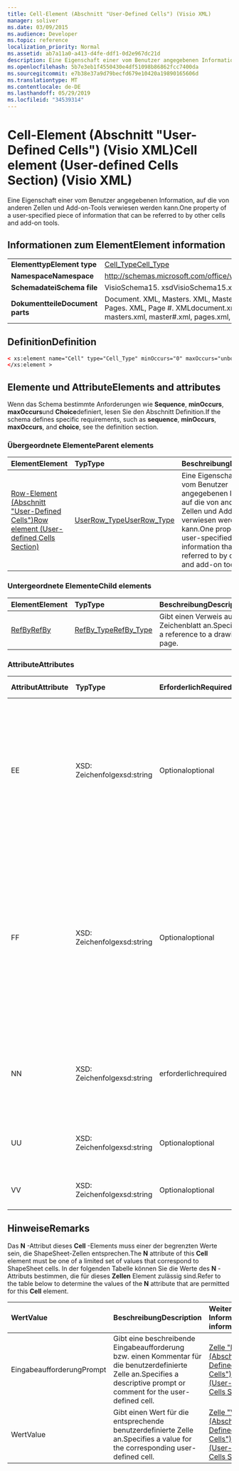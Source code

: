```yaml
---
title: Cell-Element (Abschnitt "User-Defined Cells") (Visio XML)
manager: soliver
ms.date: 03/09/2015
ms.audience: Developer
ms.topic: reference
localization_priority: Normal
ms.assetid: ab7a11a0-a413-d4fe-ddf1-0d2e967dc21d
description: Eine Eigenschaft einer vom Benutzer angegebenen Information, auf die von anderen Zellen und Add-on-Tools verwiesen werden kann.
ms.openlocfilehash: 5b7e3eb1f4550430e4df51098b86862fcc7400da
ms.sourcegitcommit: e7b38e37a9d79becfd679e10420a19890165606d
ms.translationtype: MT
ms.contentlocale: de-DE
ms.lasthandoff: 05/29/2019
ms.locfileid: "34539314"
---
```

# <a name="cell-element-user-defined-cells-section-visio-xml"></a><span data-ttu-id="70622-103">Cell-Element (Abschnitt "User-Defined Cells") (Visio XML)</span><span class="sxs-lookup"><span data-stu-id="70622-103">Cell element (User-defined Cells Section) (Visio XML)</span></span>

<span data-ttu-id="70622-104">Eine Eigenschaft einer vom Benutzer angegebenen Information, auf die von anderen Zellen und Add-on-Tools verwiesen werden kann.</span><span class="sxs-lookup"><span data-stu-id="70622-104">One property of a user-specified piece of information that can be referred to by other cells and add-on tools.</span></span>
  
## <a name="element-information"></a><span data-ttu-id="70622-105">Informationen zum Element</span><span class="sxs-lookup"><span data-stu-id="70622-105">Element information</span></span>

|||
|:-----|:-----|
|<span data-ttu-id="70622-106">**Elementtyp**</span><span class="sxs-lookup"><span data-stu-id="70622-106">**Element type**</span></span> <br/> |[<span data-ttu-id="70622-107">Cell_Type</span><span class="sxs-lookup"><span data-stu-id="70622-107">Cell_Type</span></span>](cell_type-complextypevisio-xml.md) <br/> |
|<span data-ttu-id="70622-108">**Namespace**</span><span class="sxs-lookup"><span data-stu-id="70622-108">**Namespace**</span></span> <br/> |http://schemas.microsoft.com/office/visio/2012/main  <br/> |
|<span data-ttu-id="70622-109">**Schemadatei**</span><span class="sxs-lookup"><span data-stu-id="70622-109">**Schema file**</span></span> <br/> |<span data-ttu-id="70622-110">VisioSchema15. xsd</span><span class="sxs-lookup"><span data-stu-id="70622-110">VisioSchema15.xsd</span></span>  <br/> |
|<span data-ttu-id="70622-111">**Dokumentteile**</span><span class="sxs-lookup"><span data-stu-id="70622-111">**Document parts**</span></span> <br/> |<span data-ttu-id="70622-112">Document. XML, Masters. XML, Master #. XML, Pages. XML, Page #. XML</span><span class="sxs-lookup"><span data-stu-id="70622-112">document.xml, masters.xml, master#.xml, pages.xml, page#.xml</span></span>  <br/> |
   
## <a name="definition"></a><span data-ttu-id="70622-113">Definition</span><span class="sxs-lookup"><span data-stu-id="70622-113">Definition</span></span>

```XML
< xs:element name="Cell" type="Cell_Type" minOccurs="0" maxOccurs="unbounded" >
</xs:element >
```

## <a name="elements-and-attributes"></a><span data-ttu-id="70622-114">Elemente und Attribute</span><span class="sxs-lookup"><span data-stu-id="70622-114">Elements and attributes</span></span>

<span data-ttu-id="70622-115">Wenn das Schema bestimmte Anforderungen wie **Sequence**, **minOccurs**, **maxOccurs**und **Choice**definiert, lesen Sie den Abschnitt Definition.</span><span class="sxs-lookup"><span data-stu-id="70622-115">If the schema defines specific requirements, such as **sequence**, **minOccurs**, **maxOccurs**, and **choice**, see the definition section.</span></span> 
  
### <a name="parent-elements"></a><span data-ttu-id="70622-116">Übergeordnete Elemente</span><span class="sxs-lookup"><span data-stu-id="70622-116">Parent elements</span></span>

|<span data-ttu-id="70622-117">**Element**</span><span class="sxs-lookup"><span data-stu-id="70622-117">**Element**</span></span>|<span data-ttu-id="70622-118">**Typ**</span><span class="sxs-lookup"><span data-stu-id="70622-118">**Type**</span></span>|<span data-ttu-id="70622-119">**Beschreibung**</span><span class="sxs-lookup"><span data-stu-id="70622-119">**Description**</span></span>|
|:-----|:-----|:-----|
|[<span data-ttu-id="70622-120">Row-Element (Abschnitt "User-Defined Cells")</span><span class="sxs-lookup"><span data-stu-id="70622-120">Row element (User-defined Cells Section)</span></span>](row-element-user-defined-cells-sectionvisio-xml.md) <br/> |[<span data-ttu-id="70622-121">UserRow_Type</span><span class="sxs-lookup"><span data-stu-id="70622-121">UserRow_Type</span></span>](userrow_type-complextypevisio-xml.md) <br/> |<span data-ttu-id="70622-122">Eine Eigenschaft einer vom Benutzer angegebenen Information, auf die von anderen Zellen und Add-on-Tools verwiesen werden kann.</span><span class="sxs-lookup"><span data-stu-id="70622-122">One property of a user-specified piece of information that can be referred to by other cells and add-on tools.</span></span>  <br/> |
   
### <a name="child-elements"></a><span data-ttu-id="70622-123">Untergeordnete Elemente</span><span class="sxs-lookup"><span data-stu-id="70622-123">Child elements</span></span>

|<span data-ttu-id="70622-124">**Element**</span><span class="sxs-lookup"><span data-stu-id="70622-124">**Element**</span></span>|<span data-ttu-id="70622-125">**Typ**</span><span class="sxs-lookup"><span data-stu-id="70622-125">**Type**</span></span>|<span data-ttu-id="70622-126">**Beschreibung**</span><span class="sxs-lookup"><span data-stu-id="70622-126">**Description**</span></span>|
|:-----|:-----|:-----|
|[<span data-ttu-id="70622-127">RefBy</span><span class="sxs-lookup"><span data-stu-id="70622-127">RefBy</span></span>](refby-element-cell_type-complextypevisio-xml.md) <br/> |[<span data-ttu-id="70622-128">RefBy_Type</span><span class="sxs-lookup"><span data-stu-id="70622-128">RefBy_Type</span></span>](refby_type-complextypevisio-xml.md) <br/> |<span data-ttu-id="70622-129">Gibt einen Verweis auf ein Zeichenblatt an.</span><span class="sxs-lookup"><span data-stu-id="70622-129">Specifies a reference to a drawing page.</span></span>  <br/> |
   
### <a name="attributes"></a><span data-ttu-id="70622-130">Attribute</span><span class="sxs-lookup"><span data-stu-id="70622-130">Attributes</span></span>

|<span data-ttu-id="70622-131">**Attribut**</span><span class="sxs-lookup"><span data-stu-id="70622-131">**Attribute**</span></span>|<span data-ttu-id="70622-132">**Typ**</span><span class="sxs-lookup"><span data-stu-id="70622-132">**Type**</span></span>|<span data-ttu-id="70622-133">**Erforderlich**</span><span class="sxs-lookup"><span data-stu-id="70622-133">**Required**</span></span>|<span data-ttu-id="70622-134">**Beschreibung**</span><span class="sxs-lookup"><span data-stu-id="70622-134">**Description**</span></span>|<span data-ttu-id="70622-135">**Mögliche Werte**</span><span class="sxs-lookup"><span data-stu-id="70622-135">**Possible values**</span></span>|
|:-----|:-----|:-----|:-----|:-----|
|<span data-ttu-id="70622-136">E</span><span class="sxs-lookup"><span data-stu-id="70622-136">E</span></span>  <br/> |<span data-ttu-id="70622-137">XSD: Zeichenfolge</span><span class="sxs-lookup"><span data-stu-id="70622-137">xsd:string</span></span>  <br/> |<span data-ttu-id="70622-138">Optional</span><span class="sxs-lookup"><span data-stu-id="70622-138">optional</span></span>  <br/> |<span data-ttu-id="70622-139">Gibt an, dass die Formel zu einem Fehler ausgewertet wird.</span><span class="sxs-lookup"><span data-stu-id="70622-139">Indicates that the formula evaluates to an error.</span></span> <span data-ttu-id="70622-140">Der Wert von **E** ist der aktuelle Wert (eine Fehler Meldungszeichenfolge); der Wert des **V** -Attributs ist der letzte gültige Wert.</span><span class="sxs-lookup"><span data-stu-id="70622-140">The value of **E** is the current value (an error message string); the value of the **V** attribute is the last valid value.</span></span>  <br/> |<span data-ttu-id="70622-141">Eine Fehler Meldungszeichenfolge.</span><span class="sxs-lookup"><span data-stu-id="70622-141">An error message string.</span></span>  <br/> |
|<span data-ttu-id="70622-142">F</span><span class="sxs-lookup"><span data-stu-id="70622-142">F</span></span>  <br/> |<span data-ttu-id="70622-143">XSD: Zeichenfolge</span><span class="sxs-lookup"><span data-stu-id="70622-143">xsd:string</span></span>  <br/> |<span data-ttu-id="70622-144">Optional</span><span class="sxs-lookup"><span data-stu-id="70622-144">optional</span></span>  <br/> | <span data-ttu-id="70622-145">Stellt die Formel des Elements dar.</span><span class="sxs-lookup"><span data-stu-id="70622-145">Represents the element's formula.</span></span> <span data-ttu-id="70622-146">Dieses Attribut kann eine der folgenden Zeichenfolgen enthalten:</span><span class="sxs-lookup"><span data-stu-id="70622-146">This attribute can contain one of the following strings:</span></span>  <br/>  <span data-ttu-id="70622-147">"(eine Formel)", wenn die Formel lokal vorhanden ist</span><span class="sxs-lookup"><span data-stu-id="70622-147">'(some formula)' if the formula exists locally</span></span>  <br/>  <span data-ttu-id="70622-148">`No Formula`Wenn die Formel lokal gelöscht oder blockiert wird</span><span class="sxs-lookup"><span data-stu-id="70622-148">`No Formula` if the formula is locally deleted or blocked</span></span>  <br/>  <span data-ttu-id="70622-149">`Inh`, wenn die Formel vererbt wird.</span><span class="sxs-lookup"><span data-stu-id="70622-149">`Inh` if the formula is inherited.</span></span>  <br/> |<span data-ttu-id="70622-150">Eine Formel.</span><span class="sxs-lookup"><span data-stu-id="70622-150">A formula.</span></span>  <br/> |
|<span data-ttu-id="70622-151">N</span><span class="sxs-lookup"><span data-stu-id="70622-151">N</span></span>  <br/> |<span data-ttu-id="70622-152">XSD: Zeichenfolge</span><span class="sxs-lookup"><span data-stu-id="70622-152">xsd:string</span></span>  <br/> |<span data-ttu-id="70622-153">erforderlich</span><span class="sxs-lookup"><span data-stu-id="70622-153">required</span></span>  <br/> |<span data-ttu-id="70622-154">Stellt den Namen der ShapeSheet-Zelle dar.</span><span class="sxs-lookup"><span data-stu-id="70622-154">Represents the name of the ShapeSheet cell.</span></span>  <br/> |<span data-ttu-id="70622-155">Der Name der ShapeSheet-Zelle.</span><span class="sxs-lookup"><span data-stu-id="70622-155">The name of the ShapeSheet cell.</span></span>  <br/> <span data-ttu-id="70622-156">Weitere Informationen finden Sie im Abschnitt "Hinweise" weiter unten.</span><span class="sxs-lookup"><span data-stu-id="70622-156">See the Remarks section below.</span></span>  <br/> |
|<span data-ttu-id="70622-157">U</span><span class="sxs-lookup"><span data-stu-id="70622-157">U</span></span>  <br/> |<span data-ttu-id="70622-158">XSD: Zeichenfolge</span><span class="sxs-lookup"><span data-stu-id="70622-158">xsd:string</span></span>  <br/> |<span data-ttu-id="70622-159">Optional</span><span class="sxs-lookup"><span data-stu-id="70622-159">optional</span></span>  <br/> |<span data-ttu-id="70622-160">Stellt eine Maßeinheit dar, bei der es sich bei der Standardeinstellung um DL handelt.</span><span class="sxs-lookup"><span data-stu-id="70622-160">Represents a unit of measure The default is DL.</span></span>  <br/> |<span data-ttu-id="70622-161">Die Einheiten der Zelle.</span><span class="sxs-lookup"><span data-stu-id="70622-161">The units of the cell.</span></span>  <br/> |
|<span data-ttu-id="70622-162">V</span><span class="sxs-lookup"><span data-stu-id="70622-162">V</span></span>  <br/> |<span data-ttu-id="70622-163">XSD: Zeichenfolge</span><span class="sxs-lookup"><span data-stu-id="70622-163">xsd:string</span></span>  <br/> |<span data-ttu-id="70622-164">Optional</span><span class="sxs-lookup"><span data-stu-id="70622-164">optional</span></span>  <br/> |<span data-ttu-id="70622-165">Stellt den Wert der Zelle dar.</span><span class="sxs-lookup"><span data-stu-id="70622-165">Represents the value of the cell.</span></span>  <br/> |<span data-ttu-id="70622-166">Der Wert der ShapeSheet-Zelle.</span><span class="sxs-lookup"><span data-stu-id="70622-166">The value of the ShapeSheet cell.</span></span>  <br/> |
   
## <a name="remarks"></a><span data-ttu-id="70622-167">Hinweise</span><span class="sxs-lookup"><span data-stu-id="70622-167">Remarks</span></span>

<span data-ttu-id="70622-168">Das **N** -Attribut dieses **Cell** -Elements muss einer der begrenzten Werte sein, die ShapeSheet-Zellen entsprechen.</span><span class="sxs-lookup"><span data-stu-id="70622-168">The **N** attribute of this **Cell** element must be one of a limited set of values that correspond to ShapeSheet cells.</span></span> <span data-ttu-id="70622-169">In der folgenden Tabelle können Sie die Werte des **N** -Attributs bestimmen, die für dieses **Zellen** Element zulässig sind.</span><span class="sxs-lookup"><span data-stu-id="70622-169">Refer to the table below to determine the values of the **N** attribute that are permitted for this **Cell** element.</span></span> 
  
|<span data-ttu-id="70622-170">**Wert**</span><span class="sxs-lookup"><span data-stu-id="70622-170">**Value**</span></span>|<span data-ttu-id="70622-171">**Beschreibung**</span><span class="sxs-lookup"><span data-stu-id="70622-171">**Description**</span></span>|<span data-ttu-id="70622-172">**Weitere Informationen**</span><span class="sxs-lookup"><span data-stu-id="70622-172">**More information**</span></span>|
|:-----|:-----|:-----|
|<span data-ttu-id="70622-173">Eingabeaufforderung</span><span class="sxs-lookup"><span data-stu-id="70622-173">Prompt</span></span>  <br/> |<span data-ttu-id="70622-174">Gibt eine beschreibende Eingabeaufforderung bzw. einen Kommentar für die benutzerdefinierte Zelle an.</span><span class="sxs-lookup"><span data-stu-id="70622-174">Specifies a descriptive prompt or comment for the user-defined cell.</span></span>  <br/> |[<span data-ttu-id="70622-175">Zelle "Prompt" (Abschnitt "User-Defined Cells")</span><span class="sxs-lookup"><span data-stu-id="70622-175">Prompt Cell (User-Defined Cells Section)</span></span>](prompt-cell-user-defined-cells-section.md) <br/> |
|<span data-ttu-id="70622-176">Wert</span><span class="sxs-lookup"><span data-stu-id="70622-176">Value</span></span>  <br/> |<span data-ttu-id="70622-177">Gibt einen Wert für die entsprechende benutzerdefinierte Zelle an.</span><span class="sxs-lookup"><span data-stu-id="70622-177">Specifies a value for the corresponding user-defined cell.</span></span>  <br/> |[<span data-ttu-id="70622-178">Zelle "Value" (Abschnitt "User-Defined Cells")</span><span class="sxs-lookup"><span data-stu-id="70622-178">Value Cell (User-Defined Cells Section)</span></span>](value-cell-user-defined-cells-section.md) <br/> |
   

